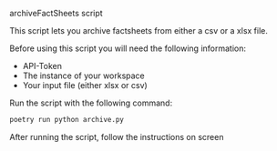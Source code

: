archiveFactSheets script

This script lets you archive factsheets from either a csv or a xlsx file.  

Before using this script you will need the following information:
- API-Token
- The instance of your workspace
- Your input file (either xlsx or csv)

Run the script with the following command:  
```bash
poetry run python archive.py
```

After running the script, follow the instructions on screen